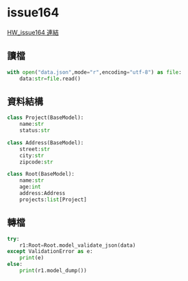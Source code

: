 # issue164

[HW_issue164 連結](https://github.com/NoktoX/__11304_python_2024_tvdi__/blob/main/homework/%E9%99%B3%E8%90%B1/issue164/hw.ipynb)

## 讀檔
```python
with open("data.json",mode="r",encoding="utf-8") as file:
    data:str=file.read()
```

## 資料結構
```python
class Project(BaseModel):
    name:str
    status:str

class Address(BaseModel):
    street:str
    city:str
    zipcode:str

class Root(BaseModel):
    name:str
    age:int
    address:Address
    projects:list[Project]
```

## 轉檔
```python
try:
    r1:Root=Root.model_validate_json(data)
except ValidationError as e:
    print(e)
else:
    print(r1.model_dump())
```